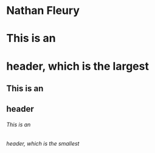 # Nathan Fleury

# This is an <h1> header, which is the largest
## This is an <h2> header
###### This is an <h6> header, which is the smallest
